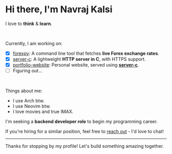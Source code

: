 # Hi there, I'm Navraj Kalsi

I love to **think** & **learn**.

<br>

Currently, I am working on:
- [x] [forexpy](https://github.com/navrajkalsi/forexpy): A command line tool that fetches **live Forex exchange rates**.
- [x] [server-c](https://github.com/navrajkalsi/server-c): A lightweight **HTTP server in C**, with HTTPS support.
- [x] [portfolio-website](https://github.com/navrajkalsi/portfolio-website): Personal website, served using **[server-c](https://github.com/navrajkalsi/server-c)**.
- [ ] Figuring out...

<br>

Things about me:
- I use Arch btw.
- I use Neovim btw.
- I love movies and true IMAX.

I'm seeking a **backend developer role** to begin my programming career.

If you're hiring for a similar position, feel free to [reach out](mailto:navrajkalsi@icloud.com) - I'd love to chat!

---
Thanks for stopping by my profile! Let's build something amazing together.
